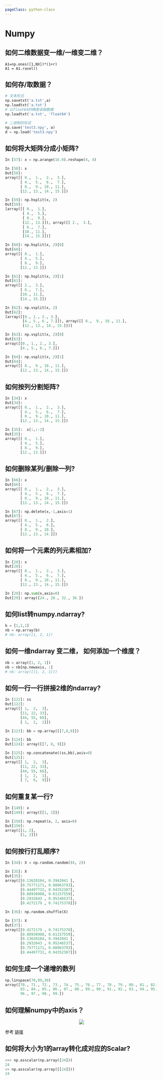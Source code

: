 ```yaml
---
pageClass: python-class
---
```


<!--
 * @Description: 
 * @Author: Jack Huang
 * @Github: https://github.com/HuangJiaLian
 * @Date: 2019-09-12 15:25:13
 * @LastEditors: Jack Huang
 * @LastEditTime: 2019-09-27 15:06:13
 -->

# Numpy 
## 如何二维数据变一维/一维变二维？
```
A1=np.ones([1,NX])*(1+r)
A1 = A1.ravel()
```

## 如何存/取数据？
``` python
# 文本形式
np.savetxt('a.txt',a)
np.loadtxt('a.txt')
# 以float64的精度读取数据
np.loadtxt('a.txt', 'float64')

# 二进制的形式
np.save('test3.npy', a)    
d = np.load('test3.npy')
```

## 如何将大矩阵分成小矩阵?

``` python
In [57]: x = np.arange(16.0).reshape(4, 4)

In [58]: x
Out[58]: 
array([[ 0.,  1.,  2.,  3.],
       [ 4.,  5.,  6.,  7.],
       [ 8.,  9., 10., 11.],
       [12., 13., 14., 15.]])

In [59]: np.hsplit(x, 2)
Out[59]: 
[array([[ 0.,  1.],
        [ 4.,  5.],
        [ 8.,  9.],
        [12., 13.]]), array([[ 2.,  3.],
        [ 6.,  7.],
        [10., 11.],
        [14., 15.]])]

In [60]: np.hsplit(x, 2)[0]
Out[60]: 
array([[ 0.,  1.],
       [ 4.,  5.],
       [ 8.,  9.],
       [12., 13.]])

In [61]: np.hsplit(x, 2)[1]
Out[61]: 
array([[ 2.,  3.],
       [ 6.,  7.],
       [10., 11.],
       [14., 15.]])

In [62]: np.vsplit(x, 2)
Out[62]: 
[array([[0., 1., 2., 3.],
        [4., 5., 6., 7.]]), array([[ 8.,  9., 10., 11.],
        [12., 13., 14., 15.]])]

In [63]: np.vsplit(x, 2)[0]
Out[63]: 
array([[0., 1., 2., 3.],
       [4., 5., 6., 7.]])

In [64]: np.vsplit(x, 2)[1]
Out[64]: 
array([[ 8.,  9., 10., 11.],
       [12., 13., 14., 15.]])
```
## 如何按列分割矩阵?
``` python
In [34]: x
Out[34]: 
array([[ 0.,  1.,  2.,  3.],
       [ 4.,  5.,  6.,  7.],
       [ 8.,  9., 10., 11.],
       [12., 13., 14., 15.]])

In [35]:  x[:,:-2]
Out[35]: 
array([[ 0.,  1.],
       [ 4.,  5.],
       [ 8.,  9.],
       [12., 13.]])
```

## 如何删除某列/删除一列?
``` python
In [66]: x
Out[66]: 
array([[ 0.,  1.,  2.,  3.],
       [ 4.,  5.,  6.,  7.],
       [ 8.,  9., 10., 11.],
       [12., 13., 14., 15.]])

In [67]: np.delete(x,-1,axis=1)
Out[67]: 
array([[ 0.,  1.,  2.],
       [ 4.,  5.,  6.],
       [ 8.,  9., 10.],
       [12., 13., 14.]])
```

## 如何将一个元素的列元素相加?
``` python
In [28]: x
Out[28]: 
array([[ 0.,  1.,  2.,  3.],
       [ 4.,  5.,  6.,  7.],
       [ 8.,  9., 10., 11.],
       [12., 13., 14., 15.]])

In [29]: np.sum(x,axis=0)
Out[29]: array([24., 28., 32., 36.])
```

## 如何list转numpy.ndarray?
``` python
b = [1,2,1]
nb = np.array(b)
# nb: array([1, 2, 1])
```

## 如何一维ndarray 变二维， 如何添加一个维度？
``` python
nb = array([1, 2, 1])
nb = nb[np.newaxis, :]
# nb: array([[1, 2, 1]])
```

## 如何一行一行拼接2维的ndarray?
``` python
In [122]: ss
Out[122]: 
array([[ 1,  2,  3],
       [11, 22, 33],
       [44, 55, 66],
       [ 1,  2,  1]])

In [123]: bb = np.array([[7,8,9]])

In [124]: bb
Out[124]: array([[7, 8, 9]])

In [125]: np.concatenate((ss,bb),axis=0)
Out[125]: 
array([[ 1,  2,  3],
       [11, 22, 33],
       [44, 55, 66],
       [ 1,  2,  1],
       [ 7,  8,  9]])
```

## 如何重复某一行?
``` python
In [149]: x
Out[149]: array([[1, 2]])

In [150]: np.repeat(x, 2, axis=0)
Out[150]: 
array([[1, 2],
       [1, 2]])
```

## 如何按行打乱顺序?
```python
In [34]: X = np.random.random((6, 2))

In [35]: X
Out[35]: 
array([[0.13620184, 0.3942041 ],
       [0.75771171, 0.08963793],
       [0.44497732, 0.94352307],
       [0.88938908, 0.61157559],
       [0.2932643 , 0.95246537],
       [0.4272179 , 0.74175378]])

In [36]: np.random.shuffle(X)

In [37]: X
Out[37]: 
array([[0.4272179 , 0.74175378],
       [0.88938908, 0.61157559],
       [0.13620184, 0.3942041 ],
       [0.2932643 , 0.95246537],
       [0.75771171, 0.08963793],
       [0.44497732, 0.94352307]])
```

## 如何生成一个递增的数列
``` python
np.linspace(70,99,30)
array([70., 71., 72., 73., 74., 75., 76., 77., 78., 79., 80., 81., 82.,
       83., 84., 85., 86., 87., 88., 89., 90., 91., 92., 93., 94., 95.,
       96., 97., 98., 99.])

```

## 如何理解numpy中的axis？
<p align='center'>
<img src='/images/python/daily_python/numpy/numpy-arrays-have-axes.png'>
</p>

参考 [链接](https://www.sharpsightlabs.com/blog/numpy-axes-explained/)

## 如何将大小为1的array转化成对应的Scalar?
```python
>>> np.asscalar(np.array([24]))
24
>> np.asscalar(np.array([[24]]))
24
```

<Livere/>